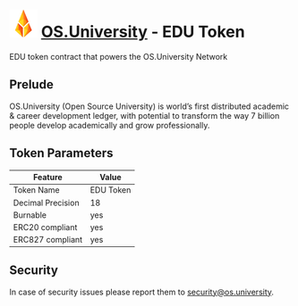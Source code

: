 # ![Logo](edu-logo.png) [OS.University](https://os.university) - EDU Token

EDU token contract that powers the OS.University Network

## Prelude
OS.University (Open Source University)  is world’s first distributed academic & career development ledger, with potential to transform the way 7 billion people develop academically and grow professionally.

## Token Parameters
| Feature           | Value     |
|-------------------|-----------|
| Token Name        | EDU Token |
| Decimal Precision | 18        |
| Burnable          | yes       |
| ERC20 compliant   | yes       |
| ERC827 compliant  | yes       |

## Security
In case of security issues please report them to [security@os.university](mailto:security@os.university).
